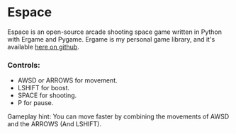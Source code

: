 Espace
======

Espace is an open-source arcade shooting space game written in Python with Ergame and Pygame.
Ergame is my personal game library, and it's available [here on github](https://github.com/EricsonWillians/Ergame).

### Controls:

* AWSD or ARROWS for movement.
* LSHIFT for boost.
* SPACE for shooting.
* P for pause.

Gameplay hint: You can move faster by combining the movements of AWSD and the ARROWS (And LSHIFT).

